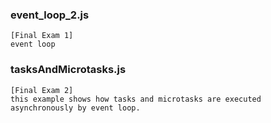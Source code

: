 ### event_loop_2.js
```
[Final Exam 1]
event loop
```

### tasksAndMicrotasks.js
```
[Final Exam 2]
this example shows how tasks and microtasks are executed asynchronously by event loop.
```